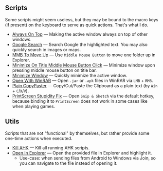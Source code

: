 ## Scripts
Some scripts might seem useless, but they may be bound to the macro keys (if present) on the keyboard to serve as quick actions. That's what I do.

- [Always On Top](Scripts/Always%20On%20Top.ahk) — Making the active window always on top of other windows.
- [Google Search](Scripts/Google%20Search.ahk) — Search Google the highlighted text. You may also quickly search in images or maps.
- [MMB To Move Up](Scripts/MMB%20To%20Move%20Up.ahk) — Use `Middle Mouse Button` to move one folder up in Explorer.
- [Minimize On Title Middle Mouse Button Click](Scripts/Minimize%20On%20Title%20Middle%20Mouse%20Button%20Click.ahk) — Minimize window upon pressing middle mouse button on title bar.
- [Minimize Window](Scripts/Minimize%20Window.ahk) — Quickly minimize the active window.
- [Open With WinRAR](Scripts/Open%20With%20WinRAR.ahk) — Open `.jar` or `.apk` files in WinRAR via `LMB` + `RMB`.
- [Plain CopyPaster](Scripts/Plain%20CopyPaster.ahk) — Copy/Cut/Paste the Clipboard as a plain text (by `Win` + `C`/`X`/`V`).
- [PrintScreen Stupidity Fix](Scripts/PrintScreen%20Stupidity%20Fix.ahk) — Open `Snip & Sketch` via the default hotkey, because binding it to `PrintScreen` does not work in some cases like when playing games.

## Utils
Scripts that are not "functional" by themselves, but rather provide some one-time actions when executed.

- [Kill AHK](Utils/Kill%20AHK.ahk) — Kill all running AHK scripts.
- [Open In Explorer](Utils/Open%20In%20Explorer.ahk) — Open the provided file in Explorer and highlight it.
  - Use-case: when sending files from Android to Windows via Join, so you can navigate to the file instead of opening it.
